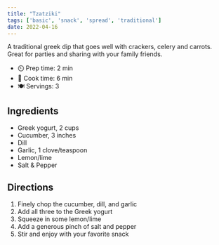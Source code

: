 ```yaml
---
title: "Tzatziki"
tags: ['basic', 'snack', 'spread', 'traditional']
date: 2022-04-16
---
```


A traditional greek dip that goes well with crackers, celery and carrots. Great for parties and sharing with your family friends.

- ⏲️ Prep time: 2 min
- 🍳 Cook time: 6 min
- 🍽️ Servings: 3

## Ingredients

- Greek yogurt, 2 cups
- Cucumber, 3 inches
- Dill
- Garlic, 1 clove/teaspoon
- Lemon/lime
- Salt & Pepper

## Directions

1. Finely chop the cucumber, dill, and garlic
2. Add all three to the Greek yogurt
3. Squeeze in some lemon/lime
4. Add a generous pinch of salt and pepper
5. Stir and enjoy with your favorite snack
